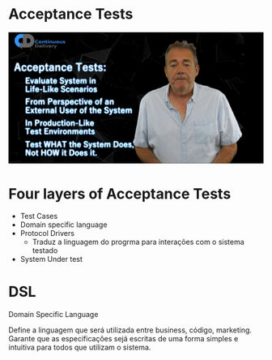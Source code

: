 # Acceptance Tests

![](imgs/acceptance_test_goals.png)

# Four layers of Acceptance Tests

- Test Cases
- Domain specific language
- Protocol Drivers
  - Traduz a linguagem do progrma para interações com o sistema testado
- System Under test


# DSL

Domain Specific Language

Define a linguagem que será utilizada entre business, código, marketing. Garante que as especificações sejá escritas de uma forma simples e intuitiva para todos que utilizam o sistema.